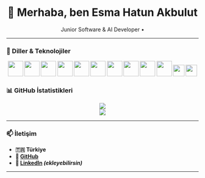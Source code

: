 <h1 align="center">👋 Merhaba, ben Esma Hatun Akbulut</h1>

<p align="center">
  Junior Software & AI Developer • <span style="color:#ff69b4"><b>
</p>

---

### 🚀 Diller & Teknolojiler

<p align="center">
  <!-- Programlama Dilleri -->
  <img src="https://cdn.jsdelivr.net/gh/devicons/devicon/icons/csharp/csharp-original.svg" width="40" />
  <img src="https://cdn.jsdelivr.net/gh/devicons/devicon/icons/python/python-original.svg" width="40" />
  <img src="https://cdn.jsdelivr.net/gh/devicons/devicon/icons/java/java-original.svg" width="40" />
  <img src="https://cdn.jsdelivr.net/gh/devicons/devicon/icons/c/c-original.svg" width="40" />

  <!-- Web Geliştirme -->
  <img src="https://cdn.jsdelivr.net/gh/devicons/devicon/icons/html5/html5-original.svg" width="40" />
  <img src="https://cdn.jsdelivr.net/gh/devicons/devicon/icons/css3/css3-original.svg" width="40" />
  <img src="https://cdn.jsdelivr.net/gh/devicons/devicon/icons/javascript/javascript-original.svg" width="40" />
  <img src="https://cdn.jsdelivr.net/gh/devicons/devicon/icons/php/php-original.svg" width="40" />
  <img src="https://cdn.jsdelivr.net/gh/devicons/devicon/icons/mysql/mysql-original.svg" width="40" />

  <!-- Yapay Zeka & Görüntü İşleme -->
  <img src="https://cdn.jsdelivr.net/gh/devicons/devicon/icons/opencv/opencv-original.svg" width="40" />
  <img src="https://img.shields.io/badge/YOLOv8-vision-ff69b4?style=flat&logo=python&logoColor=white" height="30" />

  <!-- ROS (Robot Operating System) ikonu benzeri -->
  <img src="https://img.shields.io/badge/ROS-RobotOS-22314E?style=flat&logo=ros&logoColor=white" height="30" />
</p>


### 📊 GitHub İstatistikleri

<p align="center">
  <img src="https://github-readme-stats.vercel.app/api?username=Esmahtn&show_icons=true&theme=github_dark" />
  <br>
  <img src="https://github-readme-stats.vercel.app/api/top-langs/?username=Esmahtn&layout=compact&theme=github_dark" />
</p>

---

### 📫 İletişim

- 🇹🇷 Türkiye
- 🔗 [GitHub](https://github.com/Esmahtn)
- 💬 [LinkedIn](https://linkedin.com/in/esmahatunakbulut) *(ekleyebilirsin)*

---

<!--
**Esmahtn/Esmahtn** is a ✨ _special_ ✨ repository because its `README.md` (this file) appears on your GitHub profile.

Here are some ideas to get you started:

- 🔭 I’m currently working on ...
- 🌱 I’m currently learning ...
- 👯 I’m looking to collaborate on ...
- 🤔 I’m looking for help with ...
- 💬 Ask me about ...
- 📫 How to reach me: ...
- 😄 Pronouns: ...
- ⚡ Fun fact: ...
-->
